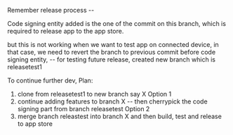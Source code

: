 Remember release process --

Code signing entity added is the one of the commit on this branch,  which is required to release app to the app store.

but this is not working when we want to test app on connected device, in that case, we need to revert the branch to previous commit before code signing entity,
-- for testing future release, created new branch which is releasetest1

To continue further dev, Plan:

1. clone from releasetest1 to new branch say X
Option 1
2. continue adding features to branch X -- then cherrypick the code signing part from branch releasetest
Option 2
3. merge branch releastest into branch X and then build, test and release to app store
